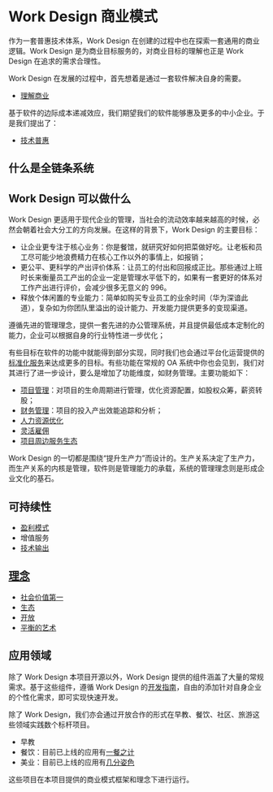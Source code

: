 # Work Design 商业模式

作为一套普惠技术体系，Work Design 在创建的过程中也在探索一套通用的商业逻辑。Work Design 是为商业目标服务的，对商业目标的理解也正是 Work Design 在追求的需求合理性。

Work Design 在发展的过程中，首先想着是通过一套软件解决自身的需要。

* [理解商业](理解商业.md)

基于软件的边际成本递减效应，我们期望我们的软件能够惠及更多的中小企业。于是我们提出了：

* [技术普惠](技术普惠.md)

## 什么是全链条系统


## Work Design 可以做什么
Work Design 更适用于现代企业的管理，当社会的流动效率越来越高的时候，必然会朝着社会大分工的方向发展。在这样的背景下，Work Design 的主要目标：

* 让企业更专注于核心业务：你是餐馆，就研究好如何把菜做好吃。让老板和员工尽可能少地浪费精力在核心工作以外的事情上，如报销；
* 更公平、更科学的产出评价体系：让员工的付出和回报成正比。那些通过上班时长来衡量员工产出的企业一定是管理水平低下的，如果有一套更好的体系对工作产出进行评价，会减少很多无意义的 996。
* 释放个体闲置的专业能力：简单如购买专业员工的业余时间（华为深谙此道），复杂如为你团队里溢出的设计能力、开发能力提供更多的变现渠道。

遵循先进的管理理念，提供一套先进的办公管理系统，并且提供最低成本定制化的能力，企业可以根据自身的行业特性进一步优化；

有些目标在软件的功能中就能得到部分实现，同时我们也会通过平台化运营提供的[标准化服务](https://work.design/bench/facilitates)来达成更多的目标。有些功能在常规的 OA 系统中你也会见到，我们对其进行了进一步设计，要么是增加了功能维度，如财务管理。主要功能如下：

* [项目管理](%E9%A1%B9%E7%9B%AE%E7%AE%A1%E7%90%86.md)：对项目的生命周期进行管理，优化资源配置，如股权众筹，薪资转股；
* [财务管理](%E8%B4%A2%E5%8A%A1%E7%AE%A1%E7%90%86.md)：项目的投入产出效能追踪和分析；
* [人力资源优化](%E4%BA%BA%E5%8A%9B%E8%B5%84%E6%BA%90%E4%BC%98%E5%8C%96.md)
* [灵活雇佣](%E7%81%B5%E6%B4%BB%E9%9B%87%E4%BD%A3.md)
* [项目周边服务生态](%E6%8A%80%E6%9C%AF%E7%94%9F%E6%80%81%E6%9C%8D%E5%8A%A1.md)

Work Design 的一切都是围绕“提升生产力”而设计的。生产关系决定了生产力，而生产关系的内核是管理，软件则是管理能力的承载，系统的管理理念则是形成企业文化的基石。

## 可持续性

* [盈利模式](%E7%9B%88%E5%88%A9%E6%A8%A1%E5%BC%8F.md)
* 增值服务
* [技术输出](tech.md)

## [理念](理念.md)
* [社会价值第一](理念.md)
* [生态](理念.md)
* [开放](理念.md)
* [平衡的艺术](理念.md)

## 应用领域

除了 Work Design 本项目开源以外，Work Design 提供的组件涵盖了大量的常规需求。基于这些组件，遵循 Work Design 的[开发指南](../%E5%BC%80%E5%8F%91%E6%96%87%E6%A1%A3)，自由的添加针对自身企业的个性化需求，即可实现快速开发。

除了 Work Design，我们亦会通过开放合作的形式在早教、餐饮、社区、旅游这些领域实践数个标杆项目。

* 早教
* 餐饮：目前已上线的应用有[一餐之计](https://meal.design)
* 美业：目前已上线的应用有[几分姿色](https://jifenzise.com)

这些项目在本项目提供的商业模式框架和理念下进行运行。
